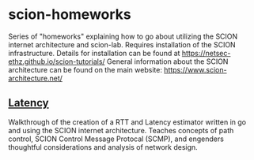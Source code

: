 # scion-homeworks

Series of "homeworks" explaining how to go about utilizing the SCION internet architecture and scion-lab.
Requires installation of the SCION infrastructure. Details for installation can be found at https://netsec-ethz.github.io/scion-tutorials/
General information about the SCION architecture can be found on the main website: https://www.scion-architecture.net/

## [Latency](latency/)
Walkthrough of the creation of a RTT and Latency estimator written in go and using the SCION internet architecture. Teaches concepts of path control, SCION Control Message Protocal (SCMP), and engenders thoughtful considerations and analysis of network design.
